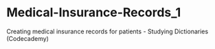 # Medical-Insurance-Records_1

Creating medical insurance records for patients - Studying Dictionaries (Codecademy)

